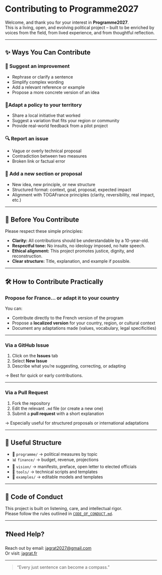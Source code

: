 # Contributing to Programme2027

Welcome, and thank you for your interest in **Programme2027**.  
This is a living, open, and evolving political project – built to be enriched by voices from the field, from lived experience, and from thoughtful reflection.

---

## ✨ Ways You Can Contribute

### 📝 Suggest an improvement
- Rephrase or clarify a sentence
- Simplify complex wording
- Add a relevant reference or example
- Propose a more concrete version of an idea

### 📍Adapt a policy to your territory
- Share a local initiative that worked
- Suggest a variation that fits your region or community
- Provide real-world feedback from a pilot project

### 🔍 Report an issue
- Vague or overly technical proposal
- Contradiction between two measures
- Broken link or factual error

### 🧱 Add a new section or proposal
- New idea, new principle, or new structure
- Structured format: context, goal, proposal, expected impact
- Alignment with TOGAFrance principles (clarity, reversibility, real impact, etc.)

---

## 🧭 Before You Contribute

Please respect these simple principles:

- **Clarity:** All contributions should be understandable by a 10-year-old.
- **Respectful tone:** No insults, no ideology imposed, no hate speech.
- **Ethical alignment:** This project promotes justice, dignity, and reconstruction.
- **Clear structure:** Title, explanation, and example if possible.

---

## 🛠 How to Contribute Practically

### Propose for France… or adapt it to your country

You can:
- Contribute directly to the French version of the program
- Propose a **localized version** for your country, region, or cultural context
- Document any adaptations made (values, vocabulary, legal specificities)

---

### Via a GitHub Issue
1. Click on the **Issues** tab
2. Select **New Issue**
3. Describe what you’re suggesting, correcting, or adapting

→ Best for quick or early contributions.

---

### Via a Pull Request
1. Fork the repository
2. Edit the relevant `.md` file (or create a new one)
3. Submit a **pull request** with a short explanation

→ Especially useful for structured proposals or international adaptations

---

## 🔖 Useful Structure

- 📄 `programme/` → political measures by topic
- 📊 `finance/` → budget, revenue, projections
- 📘 `vision/` → manifesto, preface, open letter to elected officials
- 🧰 `tools/` → technical scripts and templates
- 📂 `examples/` → editable models and templates

---

## 🧡 Code of Conduct

This project is built on listening, care, and intellectual rigor.  
Please follow the rules outlined in [`CODE_OF_CONDUCT.md`](./CODE_OF_CONDUCT.md).

---

## ❓Need Help?

Reach out by email: [jagrat2027@gmail.com](mailto:jagrat2027@gmail.com)  
Or visit: [jagrat.fr](https://www.jagrat.fr)

---

> “Every just sentence can become a compass.”
